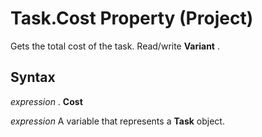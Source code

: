 
# Task.Cost Property (Project)

Gets the total cost of the task. Read/write  **Variant** .


## Syntax

 _expression_ . **Cost**

 _expression_ A variable that represents a **Task** object.


